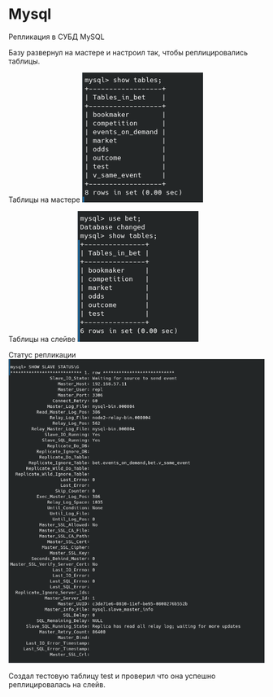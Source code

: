 # Mysql

Репликация в СУБД MySQL

Базу развернул на мастере и настроил так, чтобы реплицировались таблицы.

Таблицы на мастере ![master_tables](master_tables.png)

Таблицы на слейве ![slave_tables](slave_tables.png)

Статус репликации ![slave_replica](slave_replica.png)

Создал тестовую таблицу test и проверил что она успешно реплицировалась на слейв.

